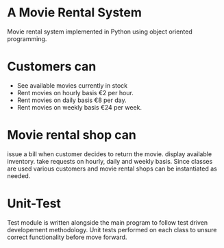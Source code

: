 # A Movie Rental System
Movie rental system implemented in Python using object oriented programming.

# Customers can
- See available movies currently in stock
- Rent movies on hourly basis €2 per hour.
- Rent movies on daily basis €8 per day.
- Rent movies on weekly basis €24 per week.

# Movie rental shop can
issue a bill when customer decides to return the movie.
display available inventory.
take requests on hourly, daily and weekly basis.
Since classes are used various customers and movie rental shops can be instantiated as needed.

# Unit-Test
Test module is written alongside the main program to follow test driven developement methodology. Unit tests performed on each class to unsure correct functionality before move forward.
